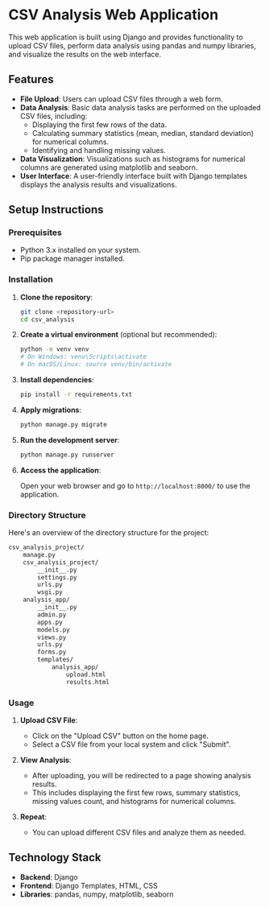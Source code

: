 # CSV Analysis Web Application

This web application is built using Django and provides functionality to upload CSV files, perform data analysis using pandas and numpy libraries, and visualize the results on the web interface.

## Features

- **File Upload**: Users can upload CSV files through a web form.
- **Data Analysis**: Basic data analysis tasks are performed on the uploaded CSV files, including:
  - Displaying the first few rows of the data.
  - Calculating summary statistics (mean, median, standard deviation) for numerical columns.
  - Identifying and handling missing values.
- **Data Visualization**: Visualizations such as histograms for numerical columns are generated using matplotlib and seaborn.
- **User Interface**: A user-friendly interface built with Django templates displays the analysis results and visualizations.

## Setup Instructions

### Prerequisites

- Python 3.x installed on your system.
- Pip package manager installed.

### Installation

1. **Clone the repository**:

   ```bash
   git clone <repository-url>
   cd csv_analysis
   ```

2. **Create a virtual environment** (optional but recommended):

   ```bash
   python -m venv venv
   # On Windows: venv\Scripts\activate
   # On macOS/Linux: source venv/bin/activate
   ```

3. **Install dependencies**:

   ```bash
   pip install -r requirements.txt
   ```

4. **Apply migrations**:

   ```bash
   python manage.py migrate
   ```

5. **Run the development server**:

   ```bash
   python manage.py runserver
   ```

6. **Access the application**:

   Open your web browser and go to `http://localhost:8000/` to use the application.

### Directory Structure
Here's an overview of the directory structure for the project:
```bash
csv_analysis_project/
    manage.py
    csv_analysis_project/
        __init__.py
        settings.py
        urls.py
        wsgi.py
    analysis_app/
        __init__.py
        admin.py
        apps.py
        models.py
        views.py
        urls.py
        forms.py
        templates/
            analysis_app/
                upload.html
                results.html

   ```

### Usage

1. **Upload CSV File**:
   - Click on the "Upload CSV" button on the home page.
   - Select a CSV file from your local system and click "Submit".

2. **View Analysis**:
   - After uploading, you will be redirected to a page showing analysis results.
   - This includes displaying the first few rows, summary statistics, missing values count, and histograms for numerical columns.

3. **Repeat**:
   - You can upload different CSV files and analyze them as needed.


## Technology Stack

- **Backend**: Django
- **Frontend**: Django Templates, HTML, CSS
- **Libraries**: pandas, numpy, matplotlib, seaborn
